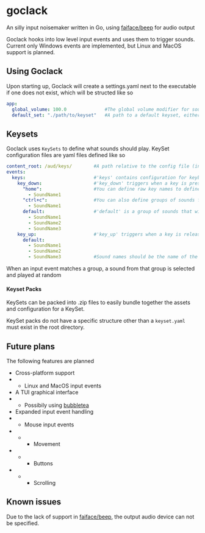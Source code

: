 # goclack
An silly input noisemaker written in Go, using [faiface/beep](https://github.com/faiface/beep) for audio output

Goclack hooks into low level input events and uses them to trigger sounds. Current only Windows events are implemented, but Linux and MacOS support is planned.

## Using Goclack

Upon starting up, Goclack will create a settings.yaml next to the executable if one does not exist, which will be structed like so

```yaml
app:
  global_volume: 100.0              #The global volume modifier for sounds played, float value from 0.0 to 100.0
  default_set: "./path/to/keyset"   #A path to a default keyset, either a .yaml config file or a .zip pack file
```

## Keysets

Goclack uses `KeySets` to define what sounds should play. KeySet configuration files are yaml files defined like so

```yaml
content_root: /aud/keys/        #A path relative to the config file (in a .zip or otherwise) where sound files are located
events:
  keys:                         #'keys' contains configuration for keyboard events
    key_down:                   #'key_down' triggers when a key is pressed
      "home":                   #You can define raw key names to define groups of sounds for that key
        - SoundName1
      "ctrl+c":                 #You can also define groups of sounds for key combinations
        - SoundName1
      default:                  #'default' is a group of sounds that will play if no specific key or combo group is defined
        - SoundName1
        - SoundName2
        - SoundName3
    key_up:                     #'key_up' triggers when a key is released
      default:
        - SoundName1
        - SoundName2
        - SoundName3            #Sound names should be the name of the audio file without the extension
```

When an input event matches a group, a sound from that group is selected and played at random

#### Keyset Packs

KeySets can be packed into .zip files to easily bundle together the assets and configuration for a KeySet.

KeySet packs do not have a specific structure other than a `keyset.yaml` must exist in the root directory.

## Future plans

The following features are planned

* Cross-platform support
* * Linux and MacOS input events
* A TUI graphical interface
* * Possibily using [bubbletea](https://github.com/charmbracelet/bubbletea)
* Expanded input event handling
* * Mouse input events
* * * Movement
* * * Buttons
* * * Scrolling

## Known issues

Due to the lack of support in [faiface/beep](https://github.com/faiface/beep), the output audio device can not be specified.

